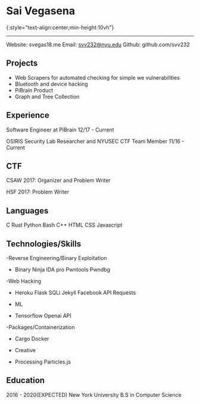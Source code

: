 Sai Vegasena
===============
{:style="text-align:center;min-height:10vh"}

-------------------------
Website: svegas18.me
Email:   svv232@nyu.edu
Github:  github.com/svv232


Projects
--------
- Web Scrapers for automated checking for simple we vulnerabilities
- Bluetooth and device hacking 
- PiBrain Product
- Graph and Tree Collection


Experience
----------
Software Engineer at PiBrain        12/17 - Current

OSIRIS Security Lab Researcher and NYUSEC CTF Team Member   11/16 - Current

CTF
----
CSAW 2017: Organizer and Problem Writer

HSF 2017: Problem Writer

Languages
---------
C Rust Python Bash C++ HTML CSS Javascript

Technologies/Skills
------------

-Reverse Engineering/Binary Exploitation
* Binary Ninja IDA pro Pwntools Pwndbg

-Web Hacking
* Heroku Flask SQLi Jekyll Facebook API Requests 

- ML
* Tensorflow Openai API

-Packages/Containerization
* Cargo Docker

- Creative
* Processing Particles.js

Education
----------
2016 - 2020(EXPECTED) New York University B.S in Computer Science

